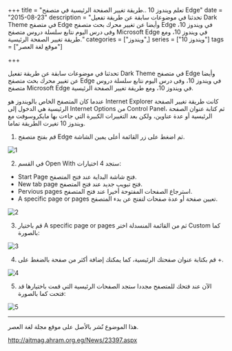 +++
title = "تعلم ويندوز 10 ..طريقة تغيير الصفحة الرئيسية في متصفح Edge"
date = "2015-08-23"
description = "تحدثنا في موضوعات سابقة عن طريقة تفعيل Dark Theme في متصفح Edge وأيضا عن تغيير محرك بحث متصفح Edge في ويندوز 10، وفى درس اليوم نتابع سلسلة دروس متصفح Microsoft Edge في ويندوز 10، ومع طريقة تغيير الصفحة الرئيسية."
categories = ["ويندوز",]
series = ["ويندوز 10"]
tags = ["موقع لغة العصر"]

+++

تحدثنا في موضوعات سابقة عن طريقة تفعيل Dark Theme في متصفح Edge وأيضا عن تغيير محرك بحث متصفح Edge في ويندوز 10، وفى درس اليوم نتابع سلسلة دروس متصفح Microsoft Edge في ويندوز 10، ومع طريقة تغيير الصفحة الرئيسية.

عندما كان المتصفح الخاص بالويندوز هو Internet Explorer كانت طريقة تغيير الصفحة الرئيسية هي الدخول إلى Internet Options من Control Panel،
 ثم كتابة عنوان الصفحة الرئيسية أو عدة عناوين، ولكن بعد التغييرات 
الكبيرة التي جاءت بها مايكروسوفت مع ويندوز 10 تغيرت الطريقة تماما.

1. قم بفتح متصفح Edge ثم اضغط على زر القائمة أعلى يمين الشاشة.

![](images/2015-635759324668952658-895.png "1")

2. في القسم Open With ستجد 4 اختيارات:

- Start Page فتح شاشة البداية عند فتح المتصفح.
- New tab page فتح تبويب جديد عند فتح المتصفح.
- Pervious pages استرجاع الصفحات المفتوحة أخيرا عند فتح المتصفح.
- A specific page or pages تعيين صفحة أو عدة صفحات لتفتح عن بدء المتصفح.

![](images/2015-635759325224890158-489.png "2")

3. قم باختيار A specific page or pages ثم من القائمة المنسدلة اختر Custom كما بالصورة:

![](images/2015-635759325765202658-520.png "3")

4. قم بكتابة عنوان صفحتك الرئيسية، كما يمكنك إضافة أكثر من صفحة بالضغط على +.

![](images/2015-635759326297077658-707.png "4")

5. الآن عند فتحك للمتصفح مجددا ستجد الصفحات الرئيسية التي قمت باختيارها قد فتحت كما بالصورة:

![](images/2015-635759326429108908-910.png "5")

---
هذا الموضوع نٌشر باﻷصل على موقع مجلة لغة العصر.

http://aitmag.ahram.org.eg/News/23397.aspx